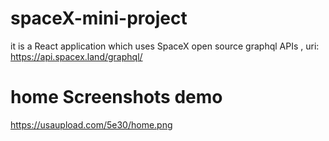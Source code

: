 # spaceX-mini-project
it is a React application which uses SpaceX open source graphql APIs , uri: https://api.spacex.land/graphql/

# home Screenshots demo 
https://usaupload.com/5e30/home.png
